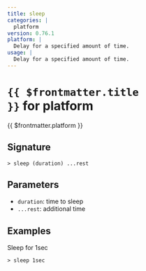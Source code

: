```yaml
---
title: sleep
categories: |
  platform
version: 0.76.1
platform: |
  Delay for a specified amount of time.
usage: |
  Delay for a specified amount of time.
---
```


# <code>{{ $frontmatter.title }}</code> for platform

<div class='command-title'>{{ $frontmatter.platform }}</div>

## Signature

```> sleep (duration) ...rest```

## Parameters

 -  `duration`: time to sleep
 -  `...rest`: additional time

## Examples

Sleep for 1sec
```shell
> sleep 1sec
```
